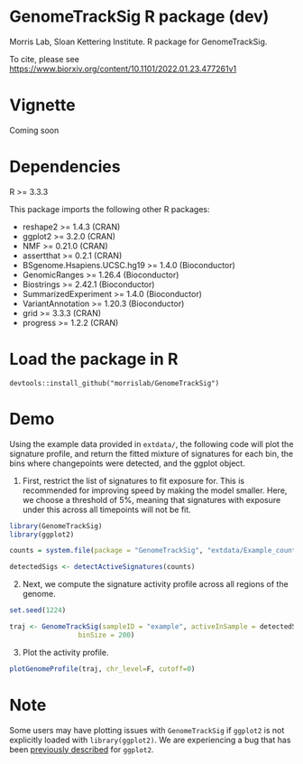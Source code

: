 # GenomeTrackSig R package (dev)
Morris Lab, Sloan Kettering Institute. R package for GenomeTrackSig. 

To cite, please see https://www.biorxiv.org/content/10.1101/2022.01.23.477261v1

# Vignette 
Coming soon

# Dependencies 
R >= 3.3.3

This package imports the following other R packages:

+ reshape2 >= 1.4.3 (CRAN)
+ ggplot2 >= 3.2.0 (CRAN)
+ NMF >= 0.21.0 (CRAN)
+ assertthat >= 0.2.1 (CRAN)
+ BSgenome.Hsapiens.UCSC.hg19 >= 1.4.0 (Bioconductor)
+ GenomicRanges >= 1.26.4 (Bioconductor)
+ Biostrings >= 2.42.1 (Bioconductor)
+ SummarizedExperiment >= 1.4.0 (Bioconductor)
+ VariantAnnotation >= 1.20.3 (Bioconductor)
+ grid >= 3.3.3 (CRAN)
+ progress >= 1.2.2 (CRAN)

# Load the package in R
`devtools::install_github("morrislab/GenomeTrackSig")`

# Demo
Using the example data provided in `extdata/`, the following code will plot the signature profile, and return the fitted mixture of signatures for each bin, the bins where changepoints were detected, and the ggplot object.

1. First, restrict the list of signatures to fit exposure for. This is recommended for improving speed by making the model smaller. Here, we choose a threshold of 5%, meaning that signatures with exposure under this across all timepoints will not be fit. 

```r
library(GenomeTrackSig)
library(ggplot2)

counts = system.file(package = "GenomeTrackSig", "extdata/Example_counts.csv")

detectedSigs <- detectActiveSignatures(counts)
```
2. Next, we compute the signature activity profile across all regions of the genome. 
```r
set.seed(1224)

traj <- GenomeTrackSig(sampleID = "example", activeInSample = detectedSigs,
                 binSize = 200)
```

3. Plot the activity profile. 

```r
plotGenomeProfile(traj, chr_level=F, cutoff=0)
```


# Note

Some users may have plotting issues with `GenomeTrackSig` if `ggplot2` is not explicitly loaded with `library(ggplot2)`. We are experiencing a bug that has been [previously described](https://github.com/tidyverse/ggplot2/issues/663) for `ggplot2`.
